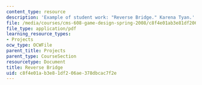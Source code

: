 ```yaml
---
content_type: resource
description: 'Example of student work: "Reverse Bridge." Karena Tyan.'
file: /media/courses/cms-608-game-design-spring-2008/c8f4e01ab3e81df206ae378dbcac7f2e_tyan2.pdf
file_type: application/pdf
learning_resource_types:
- Projects
ocw_type: OCWFile
parent_title: Projects
parent_type: CourseSection
resourcetype: Document
title: Reverse Bridge
uid: c8f4e01a-b3e8-1df2-06ae-378dbcac7f2e
---
```

